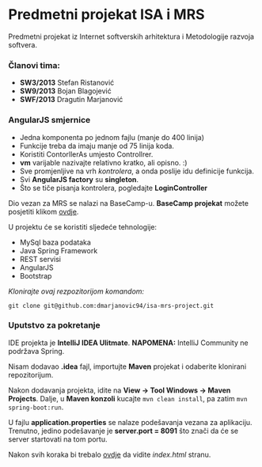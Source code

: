 # Predmetni projekat ISA i MRS
Predmetni projekat iz Internet softverskih arhitektura i Metodologije razvoja softvera.

### Članovi tima:
* **SW3/2013**   Stefan Ristanović
* **SW9/2013**   Bojan Blagojević
* **SWF/2013**   Dragutin Marjanović


### AngularJS smjernice
* Jedna komponenta po jednom fajlu (manje do 400 linija)
* Funkcije treba da imaju manje od 75 linija koda.
* Koristiti ContorllerAs umjesto Controllrer.
* **vm** varijable nazivajte relativno kratko, ali opisno. :)
* Sve promjenljive na vrh *kontrolera*, a onda poslije idu definicije funkcija.
* Svi **AngularJS factory** su **singleton**.
* Što se tiče pisanja kontrolera, pogledajte **LoginController**

Dio vezan za MRS se nalazi na BaseCamp-u. **BaseCamp projekat** možete posjetiti klikom [ovdje](https://3.basecamp.com/3300796/projects/596139).

U projektu će se koristiti sljedeće tehnologije:
* MySql baza podataka
* Java Spring Framework
* REST servisi
* AngularJS
* Bootstrap

*Klonirajte ovaj rezpozitorijom komandom:*
```
git clone git@github.com:dmarjanovic94/isa-mrs-project.git
```

### Uputstvo za pokretanje

IDE projekta je **IntelliJ IDEA Ulitmate**. 
**NAPOMENA:** IntelliJ Community ne podržava Spring.

Nisam dodavao **.idea** fajl, importujte **Maven** projekat i odaberite klonirani repozitorijum.

Nakon dodavanja projekta, idite na **View -> Tool Windows -> Maven Projects**.
Dalje, u **Maven konzoli** kucajte ```mvn clean install```, pa zatim ```mvn spring-boot:run```.

U fajlu **application.properties** se nalaze podešavanja vezana za aplikaciju. Trenutno, jedino podešavanje je **server.port = 8091** što znači da će se server startovati na tom portu.

Nakon svih koraka bi trebalo [ovdje](http://localhost:8091/index.html) da vidite *index.html* stranu.
